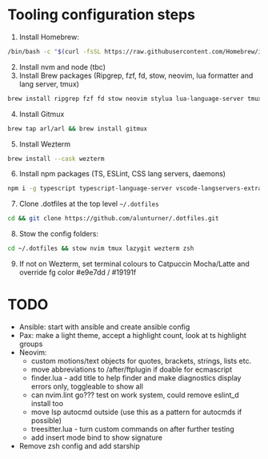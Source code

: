 # Tooling configuration steps

1. Install Homebrew:

```bash
/bin/bash -c "$(curl -fsSL https://raw.githubusercontent.com/Homebrew/install/HEAD/install.sh)"
```

2. Install nvm and node (tbc)
3. Install Brew packages (Ripgrep, fzf, fd, stow, neovim, lua formatter and lang server, tmux)

```bash
brew install ripgrep fzf fd stow neovim stylua lua-language-server tmux
```

4. Install Gitmux

```bash
brew tap arl/arl && brew install gitmux
```

5. Install Wezterm

```bash
brew install --cask wezterm
```

6. Install npm packages (TS, ESLint, CSS lang servers, daemons)

```bash
npm i -g typescript typescript-language-server vscode-langservers-extracted css-variables-language-server cssmodules-language-server nodemon @fsouza/prettierd eslint_d
```

7. Clone .dotfiles at the top level `~/.dotfiles`

```bash
cd && git clone https://github.com/alunturner/.dotfiles.git
```

8. Stow the config folders:

```bash
cd ~/.dotfiles && stow nvim tmux lazygit wezterm zsh
```

9. If not on Wezterm, set terminal colours to Catpuccin Mocha/Latte and override fg color #e9e7dd / #19191f

# TODO

- Ansible: start with ansible and create ansible config
- Pax: make a light theme, accept a highlight count, look at ts highlight groups
- Neovim:
  - custom motions/text objects for quotes, brackets, strings, lists etc.
  - move abbreviations to /after/ftplugin if doable for ecmascript
  - finder.lua - add title to help finder and make diagnostics display errors only, toggleable to show all
  - can nvim.lint go??? test on work system, could remove eslint_d install too
  - move lsp autocmd outside (use this as a pattern for autocmds if possible)
  - treesitter.lua - turn custom commands on after further testing
  - add insert mode <C-k> bind to show signature
- Remove zsh config and add starship
